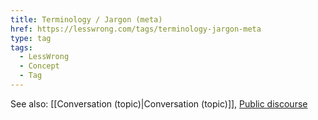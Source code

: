 ```yaml
---
title: Terminology / Jargon (meta)
href: https://lesswrong.com/tags/terminology-jargon-meta
type: tag
tags:
  - LessWrong
  - Concept
  - Tag
---
```




See also: [[Conversation (topic)|Conversation (topic)]], [Public discourse](https://www.lesswrong.com/tag/public-discourse)
